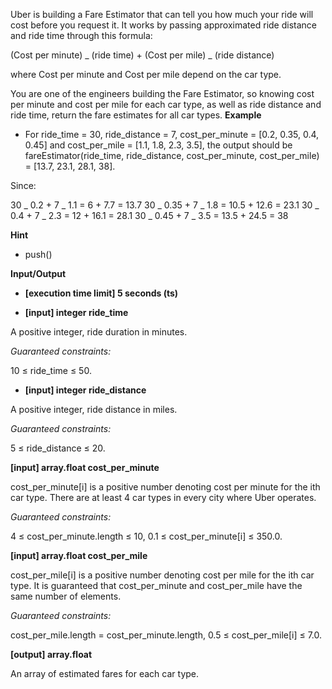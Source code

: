 Uber is building a Fare Estimator that can tell you how much your ride will cost before you request it. It works by passing approximated ride distance and ride time through this formula:

(Cost per minute) _ (ride time) + (Cost per mile) _ (ride distance)

where Cost per minute and Cost per mile depend on the car type.

You are one of the engineers building the Fare Estimator, so knowing cost per minute and cost per mile for each car type, as well as ride distance and ride time, return the fare estimates for all car types.
**Example**

- For
  ride_time = 30,
  ride_distance = 7,
  cost_per_minute = [0.2, 0.35, 0.4, 0.45] and
  cost_per_mile = [1.1, 1.8, 2.3, 3.5], the output should be
  fareEstimator(ride_time, ride_distance, cost_per_minute, cost_per_mile) = [13.7, 23.1, 28.1, 38].

Since:

30 _ 0.2 + 7 _ 1.1 = 6 + 7.7 = 13.7
30 _ 0.35 + 7 _ 1.8 = 10.5 + 12.6 = 23.1
30 _ 0.4 + 7 _ 2.3 = 12 + 16.1 = 28.1
30 _ 0.45 + 7 _ 3.5 = 13.5 + 24.5 = 38

**Hint**

- push()

**Input/Output**

- **[execution time limit] 5 seconds (ts)**

- **[input] integer ride_time**

A positive integer, ride duration in minutes.

_Guaranteed constraints:_

10 ≤ ride_time ≤ 50.

- **[input] integer ride_distance**

A positive integer, ride distance in miles.

_Guaranteed constraints:_

5 ≤ ride_distance ≤ 20.

**[input] array.float cost_per_minute**

cost_per_minute[i] is a positive number denoting cost per minute for the ith car type. There are at least 4 car types in every city where Uber operates.

_Guaranteed constraints:_

4 ≤ cost_per_minute.length ≤ 10,
0.1 ≤ cost_per_minute[i] ≤ 350.0.

**[input] array.float cost_per_mile**

cost_per_mile[i] is a positive number denoting cost per mile for the ith car type. It is guaranteed that cost_per_minute and cost_per_mile have the same number of elements.

_Guaranteed constraints:_

cost_per_mile.length = cost_per_minute.length,
0.5 ≤ cost_per_mile[i] ≤ 7.0.

**[output] array.float**

An array of estimated fares for each car type.

